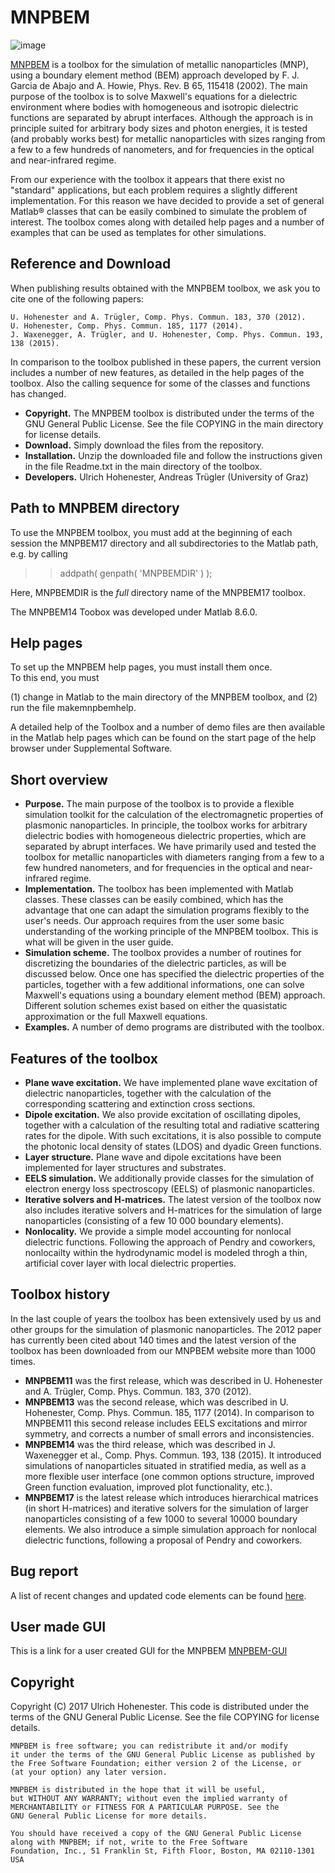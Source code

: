 # MNPBEM
![image](https://user-images.githubusercontent.com/58590846/172062164-5476601b-d9a6-4f19-bf7c-582dcbd7d0aa.png)

[MNPBEM](https://physik.uni-graz.at/de/mnpbem/) is a toolbox for the simulation of metallic nanoparticles (MNP), using a boundary element method (BEM) approach developed by F. J. Garcia de Abajo and A. Howie, Phys. Rev. B 65, 115418 (2002). The main purpose of the toolbox is to solve Maxwell's equations for a dielectric environment where bodies with homogeneous and isotropic dielectric functions are separated by abrupt interfaces. Although the approach is in principle suited for arbitrary body sizes and photon energies, it is tested (and probably works best) for metallic nanoparticles with sizes ranging from a few to a few hundreds of nanometers, and for frequencies in the optical and near-infrared regime.

From our experience with the toolbox it appears that there exist no "standard" applications, but each problem requires a slightly different implementation. For this reason we have decided to provide a set of general Matlab® classes that can be easily combined to simulate the problem of interest. The toolbox comes along with detailed help pages and a number of examples that can be used as templates for other simulations.

## **Reference and Download**

When publishing results obtained with the MNPBEM toolbox, we ask you to cite one of the following papers:

    U. Hohenester and A. Trügler, Comp. Phys. Commun. 183, 370 (2012).
    U. Hohenester, Comp. Phys. Commun. 185, 1177 (2014).
    J. Waxenegger, A. Trügler, and U. Hohenester, Comp. Phys. Commun. 193, 138 (2015).

In comparison to the toolbox published in these papers, the current version includes a number of new features, as detailed in the help pages of the toolbox. Also the calling sequence for some of the classes and functions has changed.


- **Copyright.** The MNPBEM toolbox is distributed under the terms of the GNU General Public License. See the file COPYING in the main directory for license details.
- **Download.** Simply download the files from the repository.
- **Installation.**  Unzip the downloaded file and follow the instructions given in the file Readme.txt in the main directory of the toolbox.
- **Developers.** Ulrich Hohenester, Andreas Trügler (University of Graz)

## **Path to MNPBEM directory**

To use the MNPBEM toolbox, you must add at the beginning of each session
the MNPBEM17 directory and all subdirectories to the Matlab path, e.g. 
by calling

  >> addpath( genpath( 'MNPBEMDIR' ) );

Here, MNPBEMDIR is the *full* directory name of the MNPBEM17 toolbox.  

The MNPBEM14 Toobox was developed under Matlab 8.6.0.

## **Help pages**


To set up the MNPBEM help pages, you must install them once.  
To this end, you must

  (1)  change in Matlab to the main directory of the MNPBEM toolbox, and
  (2)  run the file makemnpbemhelp.
  
A detailed help of the Toolbox and a number of demo files are then 
available in the Matlab help pages which can be found on the start page 
of the help browser under Supplemental Software.

## **Short overview**

- **Purpose.** The main purpose of the toolbox is to provide a flexible simulation toolkit for the calculation of the electromagnetic properties of plasmonic nanoparticles. In principle, the toolbox works for arbitrary dielectric bodies with homogeneous dielectric properties, which are separated by abrupt interfaces. We have primarily used and tested the toolbox for metallic nanoparticles with diameters ranging from a few to a few hundred nanometers, and for frequencies in the optical and near-infrared regime.
- **Implementation.** The toolbox has been implemented with Matlab classes. These classes can be easily combined, which has the advantage that one can adapt the simulation programs flexibly to the user's needs. Our approach requires from the user some basic understanding of the working principle of the MNPBEM toolbox. This is what will be given in the user guide.
- **Simulation scheme.** The toolbox provides a number of routines for discretizing the boundaries of the dielectric particles, as will be discussed below. Once one has specified the dielectric properties of the particles, together with a few additional informations, one can solve Maxwell's equations using a boundary element method (BEM) approach. Different solution schemes exist based on either the quasistatic approximation or the full Maxwell equations.
- **Examples.** A number of demo programs are distributed with the toolbox.

## **Features of the toolbox**

- **Plane wave excitation.** We have implemented plane wave excitation of dielectric nanoparticles, together with the calculation of the corresponding scattering and extinction cross sections.
- **Dipole excitation.** We also provide excitation of oscillating dipoles, together with a calculation of the resulting total and radiative scattering rates for the dipole. With such excitations, it is also possible to compute the photonic local density of states (LDOS) and dyadic Green functions.
- **Layer structure.** Plane wave and dipole excitations have been implemented for layer structures and substrates.
- **EELS simulation.** We additionally provide classes for the simulation of electron energy loss spectroscopy (EELS) of plasmonic nanoparticles.
- **Iterative solvers and H-matrices.** The latest version of the toolbox now also includes iterative solvers and H-matrices for the simulation of large nanoparticles (consisting of a few 10 000 boundary elements).
- **Nonlocality.** We provide a simple model accounting for nonlocal dielectric functions. Following the approach of Pendry and coworkers, nonlocailty within the hydrodynamic model is modeled throgh a thin, artificial cover layer with local dielectric properties.

## **Toolbox history**

In the last couple of years the toolbox has been extensively used by us and other groups for the simulation of plasmonic nanoparticles. The 2012 paper has currently been cited about 140 times and the latest version of the toolbox has been downloaded from our MNPBEM website more than 1000 times.

- **MNPBEM11** was the first release, which was described in U. Hohenester and A. Trügler, Comp. Phys. Commun. 183, 370 (2012).
- **MNPBEM13** was the second release, which was described in U. Hohenester, Comp. Phys. Commun. 185, 1177 (2014). In comparison to MNPBEM11 this second release includes EELS excitations and mirror symmetry, and corrects a number of small errors and inconsistencies.
- **MNPBEM14** was the third release, which was described in J. Waxenegger et al., Comp. Phys. Commun. 193, 138 (2015). It introduced simulations of nanoparticles situated in stratified media, as well as a more flexible user interface (one common options structure, improved Green function evaluation, improved plot functionality, etc.).
- **MNPBEM17** is the latest release which introduces hierarchical matrices (in short H-matrices) and iterative solvers for the simulation of larger nanoparticles consisting of a few 1000 to several 10000 boundary elements. We also introduce a simple simulation approach for nonlocal dielectric functions, following a proposal of Pendry and coworkers.

## **Bug report**

A list of recent changes and updated code elements can be found [here](https://physik.uni-graz.at/mnpbem/files/bugfix.txt).

## **User made GUI**
This is a link for a user created GUI for the MNPBEM [MNPBEM-GUI](https://github.com/Nikolaos-Matthaiakakis/MNPBEM_GUI)

## **Copyright**
Copyright (C) 2017 Ulrich Hohenester.
This code is distributed under the terms of the GNU General Public License.
See the file COPYING for license details. 

    MNPBEM is free software; you can redistribute it and/or modify
    it under the terms of the GNU General Public License as published by
    the Free Software Foundation; either version 2 of the License, or
    (at your option) any later version.

    MNPBEM is distributed in the hope that it will be useful,
    but WITHOUT ANY WARRANTY; without even the implied warranty of
    MERCHANTABILITY or FITNESS FOR A PARTICULAR PURPOSE. See the
    GNU General Public License for more details.

    You should have received a copy of the GNU General Public License
    along with MNPBEM; if not, write to the Free Software
    Foundation, Inc., 51 Franklin St, Fifth Floor, Boston, MA 02110-1301 USA

